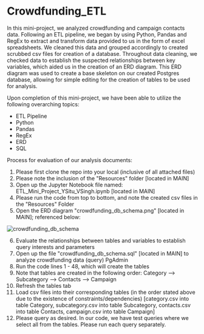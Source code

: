 # Crowdfunding_ETL

In this mini-project, we analyzed crowdfunding and campaign contacts data. Following an ETL pipeline, we began by using Python, Pandas and RegEx to extract and transform data provided to us in the form of excel spreadsheets. We cleaned this data and grouped accordingly to created scrubbed csv files for creation of a database. Throughout data cleaning, we checked data to establish the suspected relationships between key variables, which aided us in the creation of an ERD diagram. This ERD diagram was used to create a base skeleton on our created Postgres database, allowing for simple editing for the creation of tables to be used for analysis. 

Upon completion of this mini-project, we have been able to utilize the following overarching topics: 
- ETL Pipeline
- Python
- Pandas
- RegEx
- ERD
- SQL

Process for evaluation of our analysis documents: 

1. Please first clone the repo into your local (inclusive of all attached files)
2. Please note the inclusion of the "Resources" folder [located in MAIN]
3. Open up the Jupyter Notebook file named: ETL_Mini_Project_YSitu_VSingh.ipynb [located in MAIN]
4. Please run the code from top to bottom, and note the created csv files in the "Resources" Folder
5. Open the ERD diagram "crowdfunding_db_schema.png" [located in MAIN]; referenced below: 

![crowdfunding_db_schema](https://github.com/Y1U9M9A4I/Crowdfunding_ETL/assets/161268182/622ab955-538d-46e3-ae89-16374afd700f)

   
6. Evaluate the relationships between tables and variables to establish query interests and parameters
7. Open up the file "crowdfunding_db_schema.sql" [located in MAIN] to analyze crowdfunding data (query) PgAdmin
8. Run the code lines 1 - 48, which will create the tables
9. Note that tables are created in the following order: Category --> Subcategory --> Contacts --> Campaign 
10. Refresh the tables tab
11. Load csv files into their corresponding tables (in the order stated above due to the existence of constraints/dependencies) [category.csv into table Category, subcategory.csv into table Subcategory, contacts.csv into table Contacts, campaign.csv into table Campaign] 
12. Please query as desired. In our code, we have test queries where we select all from the tables. Please run each query separately.
